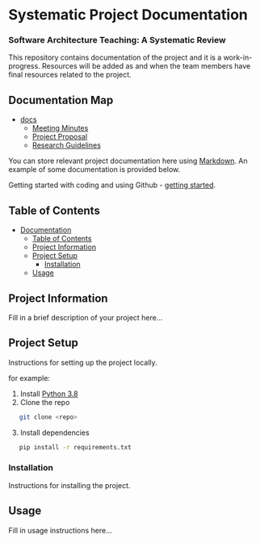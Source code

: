 # Systematic Project Documentation
### Software Architecture Teaching: A Systematic Review

This repository contains documentation of the project and it is a work-in-progress. Resources will be added as and when the team members have final resources related to the project.

## Documentation Map
- [docs](/docs)
  - [Meeting Minutes](/docs/Meeting%20Minutes)
  - [Project Proposal](/docs/Project%20Proposal)
  - [Research Guidelines](/docs/Research%20Guidelines)


You can store relevant project documentation here using [Markdown](https://docs.github.com/en/get-started/writing-on-github/getting-started-with-writing-and-formatting-on-github). An example of some documentation is provided below.

Getting started with coding and using Github - [getting started](./getting-started-with-source-control.md).

## Table of Contents

- [Documentation](#documentation)
  - [Table of Contents](#table-of-contents)
  - [Project Information](#project-information)
  - [Project Setup](#project-setup)
    - [Installation](#installation)
  - [Usage](#usage)

## Project Information

Fill in a brief description of your project here...

## Project Setup

Instructions for setting up the project locally.

for example:

1. Install [Python 3.8](https://www.python.org/downloads/release/python-380/)
1. Clone the repo

```bash
   git clone <repo>
```

3. Install dependencies

```bash
   pip install -r requirements.txt
```

### Installation

Instructions for installing the project.

## Usage

Fill in usage instructions here...
